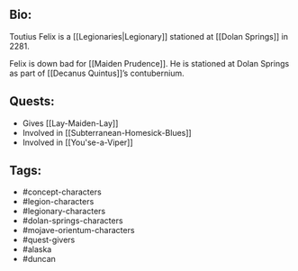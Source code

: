 ## Bio:

Toutius Felix is a [[Legionaries|Legionary]] stationed at [[Dolan Springs]] in 2281.

Felix is down bad for [[Maiden Prudence]]. He is stationed at Dolan Springs as part of [[Decanus Quintus]]’s contubernium.

## Quests:

- Gives [[Lay-Maiden-Lay]]
- Involved in [[Subterranean-Homesick-Blues]]
- Involved in [[You'se-a-Viper]]

## Tags:

- #concept-characters
- #legion-characters
- #legionary-characters
- #dolan-springs-characters
- #mojave-orientum-characters
- #quest-givers
- #alaska
- #duncan